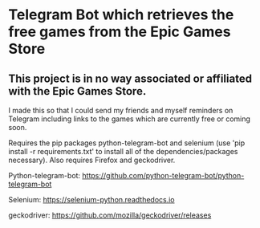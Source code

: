 # Telegram Bot which retrieves the free games from the Epic Games Store

## This project is in no way associated or affiliated with the Epic Games Store. 

I made this so that I could send my friends and myself reminders on Telegram including links to the games which are currently free or coming soon.

Requires the pip packages python-telegram-bot and selenium (use 'pip install -r requirements.txt' to install all of the dependencies/packages necessary). Also requires Firefox and geckodriver.

Python-telegram-bot: https://github.com/python-telegram-bot/python-telegram-bot 

Selenium: https://selenium-python.readthedocs.io

geckodriver: https://github.com/mozilla/geckodriver/releases
